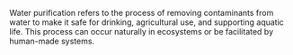 Water purification refers to the process of removing contaminants from water to make it safe for drinking, agricultural use, and supporting aquatic life. This process can occur naturally in ecosystems or be facilitated by human-made systems.
